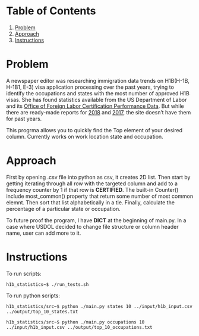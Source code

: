# Table of Contents
1. [Problem](README.md#problem)
2. [Approach](README.md#Approach)
3. [Instructions](README.md#instructions)


# Problem

A newspaper editor was researching immigration data trends on H1B(H-1B, H-1B1, E-3) visa application processing over the past years, trying to identify the occupations and states with the most number of approved H1B visas. She has found statistics available from the US Department of Labor and its [Office of Foreign Labor Certification Performance Data](https://www.foreignlaborcert.doleta.gov/performancedata.cfm#dis). But while there are ready-made reports for [2018](https://www.foreignlaborcert.doleta.gov/pdf/PerformanceData/2018/H-1B_Selected_Statistics_FY2018_Q4.pdf) and [2017](https://www.foreignlaborcert.doleta.gov/pdf/PerformanceData/2017/H-1B_Selected_Statistics_FY2017.pdf), the site doesn’t have them for past years. 

This progrma allows you to quickly find the Top element of your desired column. Currently works on work location state and occupation. 

# Approach

First by opening .csv file into python as csv, it creates 2D list. Then start by getting iterating through all row with the targeted column and add to a frequency counter by 1 if that row is __CERTIFIED__. The built-in Counter() include most_common() property that return some number of most common elemnt. Then sort that list alphabetically in a tie. Finally, calculate the percentage of a particular state or occupation.

To future proof the program, I have __DICT__ at the beginning of main.py. In a case where USDOL decided to change file structure or column header name, user can add more to it.


# Instructions

To run scripts:

    h1b_statistics~$ ./run_tests.sh 

To run python scripts:

    h1b_statistics/src~$ python ./main.py states 10 ../input/h1b_input.csv ../output/top_10_states.txt

    h1b_statistics/src~$ python ./main.py occupations 10 ../input/h1b_input.csv ../output/top_10_occupations.txt